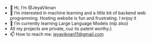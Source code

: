 - 👋 Hi, I’m @JeyaViknan
- 👀 I’m interested in machine learning and a little bit of backend web programming. Hosting website is fun and frustrating. I enjoy it
- 🌱 I’m currently learning Large Language Models (nlp also)
- All my projects are private, cuz its patent worthy;) 
- 📫 How to reach me: jeyaviknan11@gmail.com
